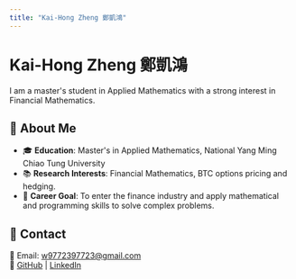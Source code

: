 ```yaml
---
title: "Kai-Hong Zheng 鄭凱鴻"
---
```


# Kai-Hong Zheng 鄭凱鴻
I am a master's student in Applied Mathematics with a strong interest in Financial Mathematics.

## 🔹 About Me
- 🎓 **Education**: Master's in Applied Mathematics, National Yang Ming Chiao Tung University
- 📚 **Research Interests**: Financial Mathematics, BTC options pricing and hedging.
- 🏢 **Career Goal**: To enter the finance industry and apply mathematical and programming skills to solve complex problems.

## 🔹 Contact
📧 Email: w9772397723@gmail.com  
💼 [GitHub](https://github.com/kaihongzheng) | [LinkedIn](https://www.linkedin.com/in/kaihong-zheng-66a105355/)

